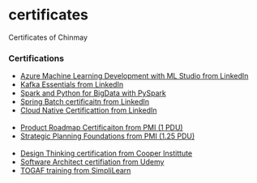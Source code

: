 # certificates
Certificates of Chinmay

<h3>Certifications</h3>
<ul>
<li><a href="Azure_Machine_Learning_with_ML_Studio(LinkedIn)_certificate.pdf" target="_blank">Azure Machine Learning Development with ML Studio from LinkedIn</a>
</li><li><a href="Kafka_Essential_Training(LinkedIn)_certificate.pdf" target="_blank">Kafka Essentials from LinkedIn</a>
</li><li><a href="PySpark_BigData_UC-1ba38b91-64e4-4c71-8796-160de13e6db5.pdf" target="_blank">Spark and Python for BigData with PySpark</a>
</li><li><a href="Spring_Batch(LinkedIn)_CertificateOfCompletion.pdf" target="_blank">Spring Batch certificaitn from LinkedIn</a>
</li><li><a href="Cloud_Native_Development_With_NodeJs_Docker_Kubernetes_(LinkedIn)CertificateOfCompletion.pdf" target="_blank">Cloud Native Certificattion from LinkedIn</a>
</li>
<br/>
<li><a href="Product_Management_Building_a_Product_Roadmap(PMI)_CertificateOfCompletion.pdf" target="_blank">Product Roadmap Certificaiton from PMI (1 PDU)</a>
</li><li><a href="Strategic_Planning_Foundations(PMI)_CertificateOfCompletion.pdf" target="_blank">Strategic Planning Foundations from PMI (1.25 PDU)</a>
</li>
<br/>
<li><a href="Design_Thinking_UC-7C2NOALQ.pdf" target="_blank">Design Thinking certification from Cooper Instittute</a>
</li><li><a href="Software_Architect_UC-ZTP1D3WS.pdf" target="_blank">Software Architect certifiation from Udemy</a>
</li><li><a href="Togaf_Training_From_Simplilearn_certificate_1670585_1582613095.pdf" target="_blank">TOGAF training from SimpliLearn</a>
</li>
</ul>
